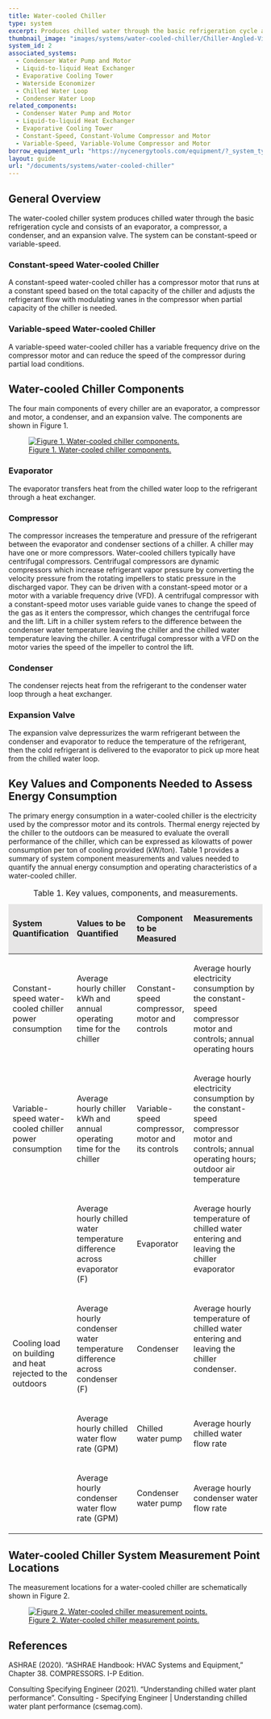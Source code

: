 ```yaml
---
title: Water-cooled Chiller
type: system
excerpt: Produces chilled water through the basic refrigeration cycle and consists of an evaporator, a compressor, a condenser, and an expansion valve. The system can be constant-speed or variable-speed.
thumbnail_image: "images/systems/water-cooled-chiller/Chiller-Angled-View-1.jpg"
system_id: 2
associated_systems:
  - Condenser Water Pump and Motor
  - Liquid-to-liquid Heat Exchanger
  - Evaporative Cooling Tower
  - Waterside Economizer
  - Chilled Water Loop
  - Condenser Water Loop
related_components:
  - Condenser Water Pump and Motor
  - Liquid-to-liquid Heat Exchanger
  - Evaporative Cooling Tower
  - Constant-Speed, Constant-Volume Compressor and Motor
  - Variable-Speed, Variable-Volume Compressor and Motor
borrow_equipment_url: "https://nycenergytools.com/equipment/?_system_type=chiller"
layout: guide
url: "/documents/systems/water-cooled-chiller"
---
```


## General Overview

The water-cooled chiller system produces chilled water through the basic refrigeration cycle and consists of an evaporator, a compressor, a condenser, and an expansion valve. The system can be constant-speed or variable-speed.

### Constant-speed Water-cooled Chiller

A constant-speed water-cooled chiller has a compressor motor that runs at a constant speed based on the total capacity of the chiller and adjusts the refrigerant flow with modulating vanes in the compressor when partial capacity of the chiller is needed.

### Variable-speed Water-cooled Chiller

A variable-speed water-cooled chiller has a variable frequency drive on the compressor motor and can reduce the speed of the compressor during partial load conditions. 

## Water-cooled Chiller Components

The four main components of every chiller are an evaporator, a compressor and motor, a condenser, and an expansion valve. The components are shown in Figure 1. 

<a href="/images/systems/water-cooled-chiller/3D-Chillers-diagram_1.jpg">
<figure class="figure mb-3 mt-3">
  <img src="/images/systems/water-cooled-chiller/3D-Chillers-diagram_1.jpg" class="figure-img img-fluid rounded" alt="Figure 1. Water-cooled chiller components.">
  <figcaption class="figure-caption text-left">Figure 1. Water-cooled chiller components.</figcaption>
</figure>
</a>

### Evaporator

The evaporator transfers heat from the chilled water loop to the refrigerant through a heat exchanger.  

### Compressor

The compressor increases the temperature and pressure of the refrigerant between the evaporator and condenser sections of a chiller. A chiller may have one or more compressors. Water-cooled chillers typically have centrifugal compressors. Centrifugal compressors are dynamic compressors which increase refrigerant vapor pressure by converting the velocity pressure from the rotating impellers to static pressure in the discharged vapor. They can be driven with a constant-speed motor or a motor with a variable frequency drive (VFD). A centrifugal compressor with a constant-speed motor uses variable guide vanes to change the speed of the gas as it enters the compressor, which changes the centrifugal force and the lift. Lift in a chiller system refers to the difference between the condenser water temperature leaving the chiller and the chilled water temperature leaving the chiller. A centrifugal compressor with a VFD on the motor varies the speed of the impeller to control the lift.

### Condenser

The condenser rejects heat from the refrigerant to the condenser water loop through a heat exchanger.

### Expansion Valve

The expansion valve depressurizes the warm refrigerant between the condenser and evaporator to reduce the temperature of the refrigerant, then the cold refrigerant is delivered to the evaporator to pick up more heat from the chilled water loop. 

## Key Values and Components Needed to Assess Energy Consumption

The primary energy consumption in a water-cooled chiller is the electricity used by the compressor motor and its controls. Thermal energy rejected by the chiller to the outdoors can be measured to evaluate the overall performance of the chiller, which can be expressed as kilowatts of power consumption per ton of cooling provided (kW/ton). Table 1 provides a summary of system component measurements and values needed to quantify the annual energy consumption and operating characteristics of a water-cooled chiller. 

<table width="631" cellspacing="0" cellpadding="7">
    <caption>Table 1. Key values, components, and measurements.</caption>
    <thead>
        <tr>
            <td height="4" bgcolor="#e7e6e6">
                <p><strong>System Quantification</strong></p>
            </td>
            <td bgcolor="#e7e6e6">
                <p><strong>Values to be Quantified</strong></p>
            </td>
            <td bgcolor="#e7e6e6">
                <p><strong>Component to be Measured&nbsp;</strong></p>
            </td>
            <td valign="top" bgcolor="#e7e6e6">
                <p><strong>Measurements</strong></p>
            </td>
        </tr>
    </thead>
    <tbody>
        <tr>
            <td height="25">
                <p>Constant-speed water-cooled chiller power consumption</p>
            </td>
            <td>
                <p>Average hourly chiller kWh and annual operating time for the chiller</p>
            </td>
            <td>
                <p>Constant-speed compressor, motor and controls</p>
            </td>
            <td valign="top">
                <p>Average hourly electricity consumption by the constant-speed compressor motor and controls; annual operating hours</p>
            </td>
        </tr>
        <tr>
            <td height="25">
                <p>Variable-speed water-cooled chiller power consumption</p>
            </td>
            <td>
                <p>Average hourly chiller kWh and annual operating time for the chiller</p>
            </td>
            <td>
                <p>Variable-speed compressor, motor and its controls</p>
            </td>
            <td valign="top">
                <p>Average hourly electricity consumption by the constant-speed compressor motor and controls; annual operating hours; outdoor air temperature</p>
            </td>
        </tr>
        <tr>
            <td rowspan="4" height="24" style="vertical-align:middle;">
                <p>Cooling load on building and heat rejected to the outdoors</p>
            </td>
            <td>
                <p>Average hourly chilled water temperature difference across evaporator (F)</p>
            </td>
            <td>
                <p>Evaporator</p>
            </td>
            <td valign="top">
                <p>Average hourly temperature of chilled water entering and leaving the chiller evaporator</p>
            </td>
        </tr>
        <tr>
            <td width="34.51143451143451%">
                <p>Average hourly condenser water temperature difference across condenser (F)</p>
            </td>
            <td width="24.74012474012474%">
                <p>Condenser</p>
            </td>
            <td width="40.74844074844075%" valign="top">
                <p>Average hourly temperature of chilled water entering and leaving the chiller condenser.</p>
            </td>
        </tr>
        <tr>
            <td width="34.51143451143451%">
                <p>Average hourly chilled water flow rate (GPM)</p>
            </td>
            <td width="24.74012474012474%">
                <p>Chilled water pump</p>
            </td>
            <td width="40.74844074844075%">
                <p>Average hourly chilled water flow rate</p>
            </td>
        </tr>
        <tr>
            <td width="34.51143451143451%">
                <p>Average hourly condenser water flow rate (GPM)</p>
            </td>
            <td width="24.74012474012474%">
                <p>Condenser water pump&nbsp;</p>
            </td>
            <td width="40.74844074844075%">
                <p>Average hourly condenser water flow rate&nbsp;</p>
            </td>
        </tr>
    </tbody>
</table>

## Water-cooled Chiller System Measurement Point Locations

The measurement locations for a water-cooled chiller are schematically shown in Figure 2.

<a href="/images/systems/water-cooled-chiller/chiller-Diagram-with-measurement-point.jpg">
<figure class="figure mb-3 mt-3">
  <img src="/images/systems/water-cooled-chiller/chiller-Diagram-with-measurement-point.jpg" class="figure-img img-fluid rounded" alt="Figure 2. Water-cooled chiller measurement points.">
  <figcaption class="figure-caption text-left">Figure 2. Water-cooled chiller measurement points.</figcaption>
</figure>
</a>

## References

ASHRAE (2020). “ASHRAE Handbook: HVAC Systems and Equipment,” Chapter 38. COMPRESSORS. I-P Edition.

Consulting Specifying Engineer (2021). “Understanding chilled water plant performance”. Consulting - Specifying Engineer | Understanding chilled water plant performance (csemag.com).

